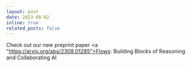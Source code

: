 ```yaml
---
layout: post
date: 2023-08-02 
inline: true
related_posts: false
---
```


Check out our new preprint paper <a "https://arxiv.org/abs/2308.01285">Flows: Building Blocks of Reasoning and Collaborating AI
